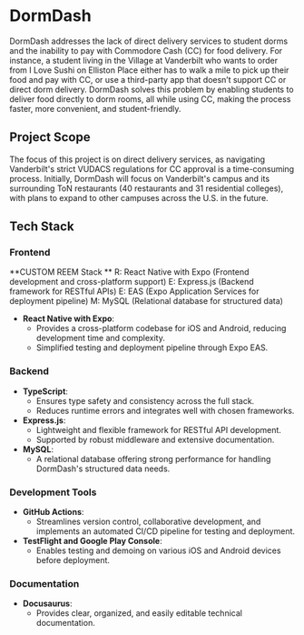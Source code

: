 # DormDash  

DormDash addresses the lack of direct delivery services to student dorms and the inability to pay with Commodore Cash (CC) for food delivery. For instance, a student living in the Village at Vanderbilt who wants to order from I Love Sushi on Elliston Place either has to walk a mile to pick up their food and pay with CC, or use a third-party app that doesn’t support CC or direct dorm delivery. DormDash solves this problem by enabling students to deliver food directly to dorm rooms, all while using CC, making the process faster, more convenient, and student-friendly.  

## Project Scope  
The focus of this project is on direct delivery services, as navigating Vanderbilt's strict VUDACS regulations for CC approval is a time-consuming process. Initially, DormDash will focus on Vanderbilt's campus and its surrounding ToN restaurants (40 restaurants and 31 residential colleges), with plans to expand to other campuses across the U.S. in the future.  

## Tech Stack  

### **Frontend**  

**CUSTOM REEM Stack **
R: React Native with Expo (Frontend development and cross-platform support)
E: Express.js (Backend framework for RESTful APIs)
E: EAS (Expo Application Services for deployment pipeline)
M: MySQL (Relational database for structured data)


- **React Native with Expo**:  
  - Provides a cross-platform codebase for iOS and Android, reducing development time and complexity.  
  - Simplified testing and deployment pipeline through Expo EAS.  

### **Backend**  
- **TypeScript**:  
  - Ensures type safety and consistency across the full stack.  
  - Reduces runtime errors and integrates well with chosen frameworks.  
- **Express.js**:  
  - Lightweight and flexible framework for RESTful API development.  
  - Supported by robust middleware and extensive documentation.  
- **MySQL**:  
  - A relational database offering strong performance for handling DormDash's structured data needs.  

### **Development Tools**  
- **GitHub Actions**:  
  - Streamlines version control, collaborative development, and implements an automated CI/CD pipeline for testing and deployment.  
- **TestFlight and Google Play Console**:  
  - Enables testing and demoing on various iOS and Android devices before deployment.  

### **Documentation**  
- **Docusaurus**:  
  - Provides clear, organized, and easily editable technical documentation.  
